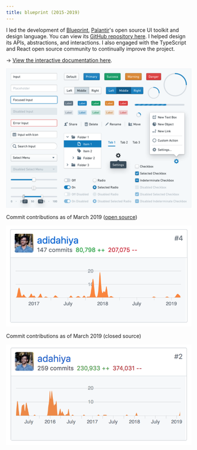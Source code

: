 ```yaml
---
title: blueprint (2015-2019)
---
```


I led the development of [Blueprint](https://blueprintjs.com/), [Palantir](https://www.palantir.com/)'s open source UI toolkit and design language. You can view its [GitHub repository here](https://github.com/palantir/blueprint). I helped design its APIs, abstractions, and interactions. I also engaged with the TypeScript and React open source community to continually improve the project.

&rarr; [View the interactive documentation here](https://blueprintjs.com/docs/).

[![blueprint-light-theme](./blueprint-light-theme.png)](https://dribbble.com/shots/3206741-Blueprint-Kit)

Commit contributions as of March 2019 ([open source](https://github.com/palantir/blueprint/graphs/contributors))

![blueprint-commits-oss](./blueprint-commits-oss.png)

Commit contributions as of March 2019 (closed source)

![blueprint-commits-internal](./blueprint-commits-internal.png)
